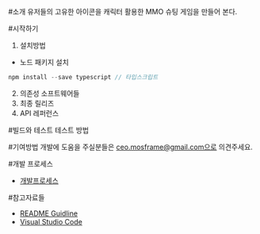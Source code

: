 #소개
유저들의 고유한 아이콘을 캐릭터 활용한 MMO 슈팅 게임을 만들어 본다.

#시작하기
1.	설치방법
- 노드 패키지 설치
```js
npm install --save typescript // 타입스크립트
```

2.	의존성 소프트웨어들
3.	최종 릴리즈
4.	API 레퍼런스

#빌드와 테스트
테스트 방법

#기여방법
개발에 도움을 주실분들은 ceo.mosframe@gmail.com으로 의견주세요.

#개발 프로세스
- [개발프로세스](./documents/development.md)


#참고자료들
- [README Guidline](https://www.visualstudio.com/en-us/docs/git/create-a-readme)
- [Visual Studio Code](https://github.com/Microsoft/vscode)
